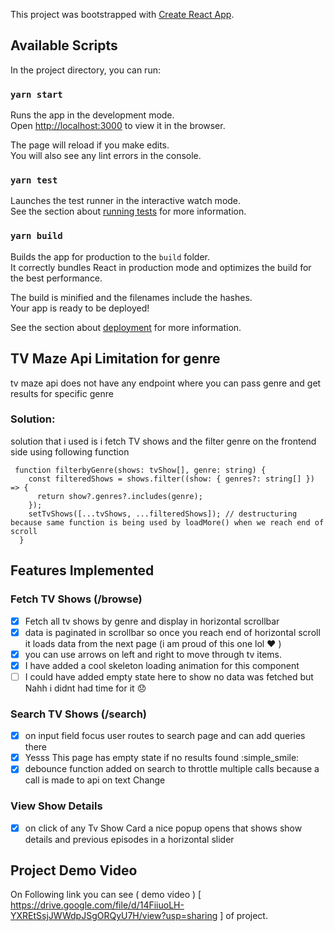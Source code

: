 This project was bootstrapped with [Create React App](https://github.com/facebook/create-react-app).

## Available Scripts

In the project directory, you can run:

### `yarn start`

Runs the app in the development mode.\
Open [http://localhost:3000](http://localhost:3000) to view it in the browser.

The page will reload if you make edits.\
You will also see any lint errors in the console.

### `yarn test`

Launches the test runner in the interactive watch mode.\
See the section about [running tests](https://facebook.github.io/create-react-app/docs/running-tests) for more information.

### `yarn build`

Builds the app for production to the `build` folder.\
It correctly bundles React in production mode and optimizes the build for the best performance.

The build is minified and the filenames include the hashes.\
Your app is ready to be deployed!

See the section about [deployment](https://facebook.github.io/create-react-app/docs/deployment) for more information.

## TV Maze Api Limitation for genre

tv maze api does not have any endpoint where you can pass genre and get results for specific genre

### Solution:

solution that i used is i fetch TV shows and the filter genre on the frontend side using following function

```
 function filterbyGenre(shows: tvShow[], genre: string) {
    const filteredShows = shows.filter((show: { genres?: string[] }) => {
      return show?.genres?.includes(genre);
    });
    setTvShows([...tvShows, ...filteredShows]); // destructuring because same function is being used by loadMore() when we reach end of scroll
  }
```

## Features Implemented

### Fetch TV Shows (/browse)

- [x] Fetch all tv shows by genre and display in horizontal scrollbar
- [x] data is paginated in scrollbar so once you reach end of horizontal
      scroll it loads data from the next page (i am proud of this one lol :heart: )
- [x] you can use arrows on left and right to move through tv items.
- [x] I have added a cool skeleton loading animation for this component
- [ ] I could have added empty state here to show no data was fetched but Nahh i didnt had time for it :disappointed:

### Search TV Shows (/search)

- [x] on input field focus user routes to search page and can add queries there
- [x] Yesss This page has empty state if no results found :simple_smile:
- [x] debounce function added on search to throttle multiple calls because a call is made to api
      on text Change

### View Show Details

- [x] on click of any Tv Show Card a nice popup opens that shows show details
      and previous episodes in a horizontal slider

## Project Demo Video

On Following link you can see ( demo video ) [ https://drive.google.com/file/d/14FiiuoLH-YXREtSsjJWWdpJSgORQyU7H/view?usp=sharing ] of project.
